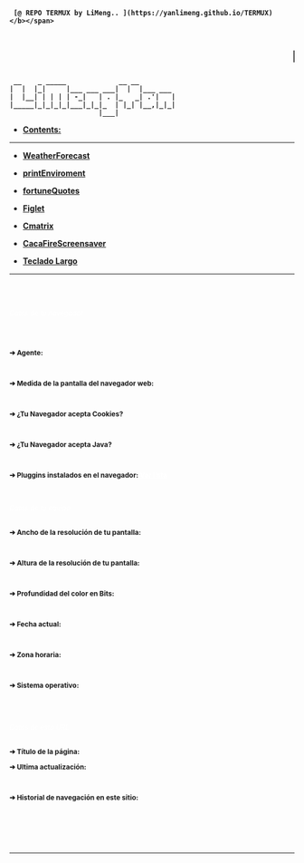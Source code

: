 <span class="Apple-style-span"><b>
<script language="JavaScript" type="text/javascript">
//<![CDATA[
<!--
today = new Date()
if(today.getMinutes() < 10){
pad = "0"}
else
pad = "";
document.write ;if((today.getHours() >=6) && (today.getHours() <=9)){
document.write("BUENOS DIAS!!")
}
if((today.getHours() >=10) && (today.getHours() <=11)){
document.write("COFFEE TIME!!")
}
if((today.getHours() >=12) && (today.getHours() <=17)){
document.write("QUE APROVECHE..")
}
if((today.getHours() >=18) && (today.getHours() <=23)){
document.write("BUENA TARDE..")
}
if((today.getHours() >=0) && (today.getHours() <=3)){
document.write("..BUENAS NOCHES!! ")
}
if((today.getHours() >=4) && (today.getHours() <=5)){
document.write("DUERME BIEN..")
}
// -->
//]]>
</script>
	 [@ REPO TERMUX by LiMeng.. ](https://yanlimeng.github.io/TERMUX) 
	</b></span>


# <marquee>Hola, bienvenid@......&nbsp;&nbsp; | <strong>&nbsp;&nbsp;**TERMUX** REPO CLEAN FILES....</strong>&nbsp;&nbsp;&nbsp;<i>&nbsp;&nbsp;aqui se prueban herramientas para Termux - Android....&nbsp;</i></marquee>




```
 __    _ _____             __ __         
|  |  |_|     |___ ___ ___|  |  |___ ___ 
|  |__| | | | | -_|   | . |_   _| .'|   |
|_____|_|_|_|_|___|_|_|_  | |_| |__,|_|_|
                      |___|              
```






- [Contents:](https://yanlimeng.github.io/TERMUX) 



<hr>




- [WeatherForecast](https://yanlimeng.github.io/WeatherForecast.bash/
)

- [printEnviroment](https://yanlimeng.github.io/printEnviroment.bash/
)

- [fortuneQuotes](https://yanlimeng.github.io/fortuneQuotes.bash/
)

- [Figlet](https://yanlimeng.github.io/Figlet-shell/
)

- [Cmatrix](https://yanlimeng.github.io/Cmatrix
)

- [CacaFireScreensaver](https://yanlimeng.github.io/CacaFireScreensaver/
)

- [Teclado Largo](https://yanlimeng.github.io/TecladoLargo.bash/
)



<hr>


<SCRIPT LANGUAGE="JavaScript">
var caution = false
function setCookie(name, value, expires, path, domain, secure) {
var curCookie = name + "=" + escape(value) +
((expires) ? "; expires=" + expires.toGMTString() : "") +
((path) ? "; path=" + path : "") +
((domain) ? "; domain=" + domain : "") +
((secure) ? "; secure" : "")
if (!caution || (name + "=" + escape(value)).length <= 4000)
document.cookie = curCookie
else
if (confirm("La cookie no puede pesar más de 4kb!"))
document.cookie = curCookie
}
function getCookie(name) {
var prefix = name + "="
var cookieStartIndex = document.cookie.indexOf(prefix)
if (cookieStartIndex == -1)
return null
var cookieEndIndex = document.cookie.indexOf(";", cookieStartIndex +
prefix.length)
if (cookieEndIndex == -1)
cookieEndIndex = document.cookie.length
return unescape(document.cookie.substring(cookieStartIndex + prefix.length,
cookieEndIndex))
}
function deleteCookie(name, path, domain) {
if (getCookie(name)) {
document.cookie = name + "=" +
((path) ? "; path=" + path : "") +
((domain) ? "; domain=" + domain : "") +
"; expires=Thu, 01-Jan-70 00:00:01 GMT"
}
}
function fixDate(date) {
var base = new Date(0)
var skew = base.getTime()
if (skew > 0)
date.setTime(date.getTime() - skew)
}
var now = new Date()
fixDate(now)
now.setTime(now.getTime() + 365 * 24 * 60 * 60 * 1000)
var visits = getCookie("counter")
if (!visits)
visits = 1
else
visits = parseInt(visits) + 1
setCookie("counter", visits, now)
document.write("Visita: " + visits)</script>


<html>
<div id="ip4" style="font-size:12px">
<div class='col-md-3'>
<br><br>
<h6 style='color:#ffffff;'>Datos de tu navegador</h6>
<div class="marco2">
<!-- Nombre y version del navegador -->
<script type="text/javascript">
//<![CDATA[
var nVer = navigator.appVersion;
var nAgt = navigator.userAgent;
var browserName  = navigator.appName;
var fullVersion  = ''+parseFloat(navigator.appVersion); 
var majorVersion = parseInt(navigator.appVersion,10);
var nameOffset,verOffset,ix;
if ((verOffset=nAgt.indexOf("MSIE"))!=-1) {
 browserName = "Microsoft Internet Explorer";
 fullVersion = nAgt.substring(verOffset+5);}
else if ((verOffset=nAgt.indexOf("Opera"))!=-1) {
 browserName = "Opera";
 fullVersion = nAgt.substring(verOffset+6);}
else if ((verOffset=nAgt.indexOf("Chrome"))!=-1) {
 browserName = "Chrome";
 fullVersion = nAgt.substring(verOffset+7);}
else if ((verOffset=nAgt.indexOf("Safari"))!=-1) {
 browserName = "Safari";
 fullVersion = nAgt.substring(verOffset+7);}
else if ((verOffset=nAgt.indexOf("Firefox"))!=-1) {
 browserName = "Firefox";
 fullVersion = nAgt.substring(verOffset+8);}
else if ( (nameOffset=nAgt.lastIndexOf(' ')+1) < (verOffset=nAgt.lastIndexOf('/')) ) 
{browserName = nAgt.substring(nameOffset,verOffset);
 fullVersion = nAgt.substring(verOffset+1);
 if (browserName.toLowerCase()==browserName.toUpperCase()) {
  browserName = navigator.appName;}}
if ((ix=fullVersion.indexOf(";"))!=-1) fullVersion=fullVersion.substring(0,ix);
if ((ix=fullVersion.indexOf(" "))!=-1) fullVersion=fullVersion.substring(0,ix);
majorVersion = parseInt(''+fullVersion,10);
if (isNaN(majorVersion)) {
 fullVersion  = ''+parseFloat(navigator.appVersion); 
 majorVersion = parseInt(navigator.appVersion,10);}
document.write('&#10132;  Usas el navegador: '+browserName+', la versión: '+fullVersion);
//]]>
</script><br>
<!-- Hasta aqui nombre y version del navegador -->

  
<!-- Tu agente de usuario es -->
&#10132; Agente:
<script type="text/javascript">document.write(navigator.userAgent);</script><br>
<!-- Hasta aqui Tu agente de usuario es -->

<!-- Medida de la pantalla del navegador web -->
&#10132; Medida de la pantalla del navegador web:
<script type="text/javascript">document.write (document.documentElement.clientWidth,' x ',document.documentElement.clientHeight,' pixeles ');
</script><br>
<!-- Hasta aqui Medida de la pantalla del navegador web -->


<!-- ¿Tu Navegador acepta Cooookies? -->
&#10132; ¿Tu Navegador acepta Cookies?
<script type="text/javascript">
if(navigator.cookieEnabled==true)
cookiesok="Está permitido";else if(navigator.cookieEnabled==false)
cookiesok="Olvidalo";else
cookiesok="Respuesta desconocida";
document.write (cookiesok);
</script><br>
<!-- Hasta aqui ¿Tu Navegador acepta Cooookies? -->

<!-- Â¿Tu Navegador acepta Java? -->
&#10132; ¿Tu Navegador acepta Java?
<script type="text/javascript">
if(navigator.javaEnabled()==true)
javaok="Java está activa";else if(navigator.javaEnabled()==false)
javaok="Java está desactivada";else
javaok="Respuesta desconocida";
document.write (javaok);
</script><br>
<!-- Hasta aqui Â¿Tu Navegador acepta Java? -->

<!-- Pluggins instalados en el navegador -->
&#10132; Pluggins instalados en el navegador:
<a style='color:#ffffff;' href="javascript:pinst();">Ver lista</a><br>
<div id="pl"></div>
<script type="text/javascript">
//<![CDATA[
function pinst(){
if(navigator.appName.indexOf("Microsoft Internet Explorer") != -1){
alert('Lo siento, solo esta disponible esa informaciÃ³n para Firefox y Chrome');}
else{
var num_of_plugins=navigator.plugins.length;
var ventana=window.open('','w','width=400,height=600,left=50,top=50');
for(var i=0;i<num_of_plugins;i++){var list_number=i+1;
ventana.document.write(""+list_number+"- "+navigator.plugins[i].name+"  <br />")}}}
//]]>
</script>
<!-- Hasta aqui Pluggins instalados en el navegador -->
</div>
<br>
</div>
  
  
<div class='col-md-3'>
<h6 style='color:#ffffff;'>Datos de tu equipo</h6>
<div class="marco2">
	
<!-- Ancho de la resoluciÃ³n de tu pantalla -->
&#10132; Ancho de la resolución de tu pantalla: 
<script type="text/javascript">document.write(window.screen.width, " pixeles")
</script><br>
<!-- Hasta aqui Ancho de la resoluciÃ³n de tu pantalla -->

<!-- Altura de la resoluciÃ³n de tu pantalla -->
&#10132; Altura de la resolución de tu pantalla:
<script type="text/javascript">document.write(window.screen.height, " pixeles")
</script><br>
<!-- Hasta aqui Altura de la resoluciÃ³n de tu pantalla -->

<!-- Profundidad del color en Bits -->
&#10132; Profundidad del color en Bits:
<script type="text/javascript">
//<![CDATA[
var colorDepth = window.screen.colorDepth;
if (colorDepth == 4)
	document.write("16 colors");
else if (colorDepth == 8)	
	document.write("256 colors");
else if (colorDepth > 8)
	document.write(colorDepth + " bits");
else
	document.write("Unknown");
//]]>
</script><br>
<!-- Hasta aqui Profundidad del color en Bits -->

<!-- Fecha actual -->
&#10132; Fecha actual:
<script type="text/javascript">document.write (fechahoy());
ahora=new Date();function fechahoy(){var diasemana=new Array('Domingo','Lunes','Martes','MiÃ©rcoles','Jueves','Viernes','SÃ¡bado');var nombremes=new Array('Enero','Febrero','Marzo','Abril','Mayo','Junio','Julio','Agosto','Septiembre','Octubre','Noviembre','Diciembre');var ahora;var fecha=new Date();var ano=fecha.getFullYear();var mes=fecha.getMonth();var dia=fecha.getDay();var num=fecha.getDate();ahora=diasemana[dia]+", "+num+" de "+nombremes[mes]+" de "+ano;return ahora;}
</script><br>
<!-- Hasta aqui Fecha actual -->


<!-- REloj -->
<div id='reloj'></div>	
<!-- //REloj -->

<!-- Tu zona horaria es -->
&#10132; Zona horaria:
<script type="text/javascript">checkTimeZone();
function checkTimeZone(){var rightNow=new Date();var rightNowString=rightNow.toString();var lastColon=rightNowString.lastIndexOf(":");var rightNowZone=rightNowString.substring(lastColon+4,rightNowString.length);var rightNowZone=rightNowZone.replace(/ \d\d\d\d$/,"");var rightNowZone=rightNowZone.replace(/ \d\d\d\d $/,"");var date1=new Date(rightNow.getFullYear(),0,1,0,0,0,0);var date2=new Date(rightNow.getFullYear(),6,1,0,0,0,0);var temp=date1.toGMTString();var date3=new Date(temp.substring(0,temp.lastIndexOf(" ")-1));var temp=date2.toGMTString();var date4=new Date(temp.substring(0,temp.lastIndexOf(" ")-1));var hoursDiffStdTime=(date1-date3)/(1000*60*60);var hoursDiffDaylightTime=(date2-date4)/(1000*60*60);if(hoursDiffDaylightTime==hoursDiffStdTime){document.writeln(rightNowZone+", Horario normal");}else{document.writeln(rightNowZone+", Horario de verano");}}
</script><br>
<!-- Hasta aqui Tu zona horaria es -->

<!-- Sistema operativo -->
&#10132; Sistema operativo:
<script type="text/javascript">
var OSName="Unknown OS";
if (navigator.appVersion.indexOf("Win")!=-1) OSName="Windows";
if (navigator.appVersion.indexOf("Mac")!=-1) OSName="MacOS";
if (navigator.appVersion.indexOf("X11")!=-1) OSName="UNIX";
if (navigator.appVersion.indexOf("Linux")!=-1) OSName="Linux";
document.write(OSName);
</script><br>

<!-- Hasta aqui Sistema operativo -->
</div><br>

<h6 style='color:#ffffff;'>Datos de esta URL</h6>
<div class="marco2"> 
&#10132; Título de la página: <script type="text/javascript">document.write(document.title);</script>
<br>

&#10132; Ultima actualización:
<script type="text/javascript">document.write(document.lastModified);</script><br>
<!--&#10132; DirecciÃ³n URL completa de esta pÃ¡gina:<br>
<script type="text/javascript">document.write(document.URL);</script><br>
&#10132; Nombre del dominio:
<script type="text/javascript">document.write(document.domain);</script><br>-->  


<!-- Historial de navegaciÃ³n en este sitio -->
&#10132; Historial de navegación en este sitio:
<script type="text/javascript">var times=history.length; document.write(+times+' paginas en esta sesión');</script><br>
<!-- Hasta aqui Historial de navegaciÃ³n en este sitio -->
</div><br>
</div>
</div>
</html>
<br>
<br>
<hr>



